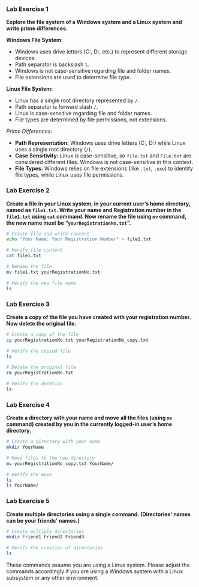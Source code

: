 ### Lab Exercise 1
**Explore the file system of a Windows system and a Linux system and write prime differences.**

**Windows File System:**
- Windows uses drive letters (C:, D:, etc.) to represent different storage devices.
- Path separator is backslash `\`.
- Windows is not case-sensitive regarding file and folder names.
- File extensions are used to determine file type.

**Linux File System:**
- Linux has a single root directory represented by `/`.
- Path separator is forward slash `/`.
- Linux is case-sensitive regarding file and folder names.
- File types are determined by file permissions, not extensions.

*Prime Differences:*
- **Path Representation:** Windows uses drive letters (C:, D:) while Linux uses a single root directory (`/`).
- **Case Sensitivity:** Linux is case-sensitive, so `file.txt` and `File.txt` are considered different files. Windows is not case-sensitive in this context.
- **File Types:** Windows relies on file extensions (like `.txt`, `.exe`) to identify file types, while Linux uses file permissions.

### Lab Exercise 2
**Create a file in your Linux system, in your current user’s home directory, named as `file1.txt`. Write your name and Registration number in the `file1.txt` using `cat` command. Now rename the file using `mv` command, the new name must be “`yourRegistrationNo.txt`”.**

```bash
# Create file and write content
echo "Your Name: Your Registration Number" > file1.txt

# Verify file content
cat file1.txt

# Rename the file
mv file1.txt yourRegistrationNo.txt

# Verify the new file name
ls
```

### Lab Exercise 3
**Create a copy of the file you have created with your registration number. Now delete the original file.**

```bash
# Create a copy of the file
cp yourRegistrationNo.txt yourRegistrationNo_copy.txt

# Verify the copied file
ls

# Delete the original file
rm yourRegistrationNo.txt

# Verify the deletion
ls
```

### Lab Exercise 4
**Create a directory with your name and move all the files (using `mv` command) created by you in the currently logged-in user’s home directory.**

```bash
# Create a directory with your name
mkdir YourName

# Move files to the new directory
mv yourRegistrationNo_copy.txt YourName/

# Verify the move
ls
ls YourName/
```

### Lab Exercise 5
**Create multiple directories using a single command. (Directories' names can be your friends’ names.)**

```bash
# Create multiple directories
mkdir Friend1 Friend2 Friend3

# Verify the creation of directories
ls
```

These commands assume you are using a Linux system. Please adjust the commands accordingly if you are using a Windows system with a Linux subsystem or any other environment.
